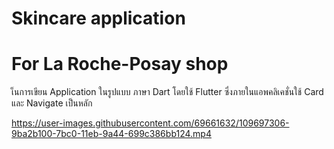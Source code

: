 # Skincare application
# For La Roche-Posay shop

เ็นการเขียน Application ในรูปแบบ ภาษา Dart โดยใช้ Flutter 
ซึ่งภายในแอพคลิเคชั่นใช้ Card และ Navigate เป็นหลัก


https://user-images.githubusercontent.com/69661632/109697306-9ba2b100-7bc0-11eb-9a44-699c386bb124.mp4


